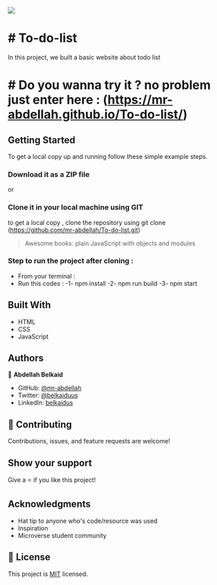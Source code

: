 ![](https://img.shields.io/badge/Microverse-blueviolet)

# # To-do-list

In this project, we built a basic website about todo list 

# # Do you wanna try it ? no problem just enter here : (https://mr-abdellah.github.io/To-do-list/)

## Getting Started

To get a local copy up and running follow these simple example steps.

### Download it as a ZIP file
or

### Clone it in your local machine using GIT
to get a local copy , clone the repository using git clone
(https://github.com/mr-abdellah/To-do-list.git)

> Awesome books: plain JavaScript with objects and modules

### Step to run the project after cloning :

- From your terminal :
- Run this codes :
-1- npm install
-2- npm run build
-3- npm start

## Built With

- HTML
- CSS
- JavaScript

## Authors

👤 **Abdellah Belkaid**

- GitHub: [@mr-abdellah](https://github.com/mr-abdellah)
- Twitter: [@belkaiduus](https://twitter.com/belkaiduus)
- LinkedIn: [belkaidus](https://linkedin.com/in/belkaidus)


## 🤝 Contributing

Contributions, issues, and feature requests are welcome!

## Show your support

Give a ⭐️ if you like this project!

## Acknowledgments

- Hat tip to anyone who's code/resource was used
- Inspiration
- Microverse student community

## 📝 License

This project is [MIT](./MIT.md) licensed.
